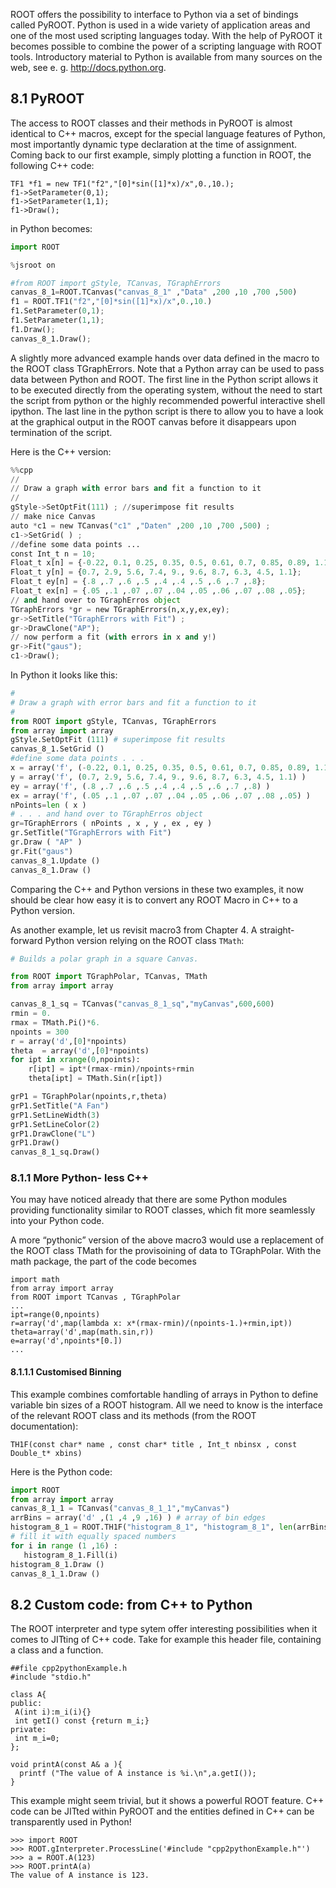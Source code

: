 
ROOT offers the possibility to interface to Python via a set of bindings called PyROOT. Python is used in a wide variety of application areas and one of the most used scripting languages today. With the help of PyROOT it becomes possible to combine the power of a scripting language with ROOT tools. Introductory material to Python is available from many sources on the web, see e. g. http://docs.python.org.

## 8.1 PyROOT
The access to ROOT classes and their methods in PyROOT is almost identical to C++ macros, except for the special language features of Python, most importantly dynamic type declaration at the time of assignment. Coming back to our first example, simply plotting a function in ROOT, the following C++ code:

    TF1 *f1 = new TF1("f2","[0]*sin([1]*x)/x",0.,10.);
    f1->SetParameter(0,1);
    f1->SetParameter(1,1);
    f1->Draw();

in Python becomes:


```python
import ROOT
```


```python
%jsroot on
```


```python
#from ROOT import gStyle, TCanvas, TGraphErrors
canvas_8_1=ROOT.TCanvas("canvas_8_1" ,"Data" ,200 ,10 ,700 ,500)
f1 = ROOT.TF1("f2","[0]*sin([1]*x)/x",0.,10.)
f1.SetParameter(0,1);
f1.SetParameter(1,1);
f1.Draw();
canvas_8_1.Draw();
```

A slightly more advanced example hands over data defined in the macro to the ROOT class TGraphErrors. Note that a Python array can be used to pass data between Python and ROOT. The first line in the Python script allows it to be executed directly from the operating system, without the need to start the script from python or the highly recommended powerful interactive shell ipython. The last line in the python script is there to allow you to have a look at the graphical output in the ROOT canvas before it disappears upon termination of the script.

Here is the C++ version:


```python
%%cpp
//
// Draw a graph with error bars and fit a function to it
//
gStyle->SetOptFit(111) ; //superimpose fit results
// make nice Canvas
auto *c1 = new TCanvas("c1" ,"Daten" ,200 ,10 ,700 ,500) ;
c1->SetGrid( ) ;
//define some data points ...
const Int_t n = 10;
Float_t x[n] = {-0.22, 0.1, 0.25, 0.35, 0.5, 0.61, 0.7, 0.85, 0.89, 1.1};
Float_t y[n] = {0.7, 2.9, 5.6, 7.4, 9., 9.6, 8.7, 6.3, 4.5, 1.1};
Float_t ey[n] = {.8 ,.7 ,.6 ,.5 ,.4 ,.4 ,.5 ,.6 ,.7 ,.8};
Float_t ex[n] = {.05 ,.1 ,.07 ,.07 ,.04 ,.05 ,.06 ,.07 ,.08 ,.05};
// and hand over to TGraphErros object
TGraphErrors *gr = new TGraphErrors(n,x,y,ex,ey);
gr->SetTitle("TGraphErrors with Fit") ;
gr->DrawClone("AP");
// now perform a fit (with errors in x and y!)
gr->Fit("gaus");
c1->Draw();
```

In Python it looks like this:


```python
#
# Draw a graph with error bars and fit a function to it
#
from ROOT import gStyle, TCanvas, TGraphErrors
from array import array
gStyle.SetOptFit (111) # superimpose fit results
canvas_8_1.SetGrid ()
#define some data points . . .
x = array('f', (-0.22, 0.1, 0.25, 0.35, 0.5, 0.61, 0.7, 0.85, 0.89, 1.1) )
y = array('f', (0.7, 2.9, 5.6, 7.4, 9., 9.6, 8.7, 6.3, 4.5, 1.1) )
ey = array('f', (.8 ,.7 ,.6 ,.5 ,.4 ,.4 ,.5 ,.6 ,.7 ,.8) )
ex = array('f', (.05 ,.1 ,.07 ,.07 ,.04 ,.05 ,.06 ,.07 ,.08 ,.05) )
nPoints=len ( x )
# . . . and hand over to TGraphErros object
gr=TGraphErrors ( nPoints , x , y , ex , ey )
gr.SetTitle("TGraphErrors with Fit")
gr.Draw ( "AP" ) 
gr.Fit("gaus") 
canvas_8_1.Update () 
canvas_8_1.Draw () 
```

Comparing the C++ and Python versions in these two examples, it now should be clear how easy it is to convert any ROOT Macro in C++ to a Python version.

As another example, let us revisit macro3 from Chapter 4. A straight-forward Python version relying on the ROOT class ```TMath```:


```python
# Builds a polar graph in a square Canvas.

from ROOT import TGraphPolar, TCanvas, TMath
from array import array

canvas_8_1_sq = TCanvas("canvas_8_1_sq","myCanvas",600,600)
rmin = 0.
rmax = TMath.Pi()*6.
npoints = 300
r = array('d',[0]*npoints)
theta  = array('d',[0]*npoints)
for ipt in xrange(0,npoints):
    r[ipt] = ipt*(rmax-rmin)/npoints+rmin
    theta[ipt] = TMath.Sin(r[ipt])

grP1 = TGraphPolar(npoints,r,theta)
grP1.SetTitle("A Fan")
grP1.SetLineWidth(3)
grP1.SetLineColor(2)
grP1.DrawClone("L")
grP1.Draw()
canvas_8_1_sq.Draw()

```

### 8.1.1 More Python- less C++

You may have noticed already that there are some Python modules providing functionality similar to ROOT classes, which fit more seamlessly into your Python code.

A more “pythonic” version of the above macro3 would use a replacement of the ROOT class TMath for the provisoining of data to TGraphPolar. With the math package, the part of the code becomes

    import math
    from array import array
    from ROOT import TCanvas , TGraphPolar
    ...
    ipt=range(0,npoints)
    r=array('d',map(lambda x: x*(rmax-rmin)/(npoints-1.)+rmin,ipt))
    theta=array('d',map(math.sin,r))
    e=array('d',npoints*[0.])
    ...

#### 8.1.1.1 Customised Binning

This example combines comfortable handling of arrays in Python to define variable bin sizes of a ROOT histogram. All we need to know is the interface of the relevant ROOT class and its methods (from the ROOT documentation):

    TH1F(const char* name , const char* title , Int_t nbinsx , const Double_t* xbins)

Here is the Python code:


```python
import ROOT
from array import array
canvas_8_1_1 = TCanvas("canvas_8_1_1","myCanvas")
arrBins = array('d' ,(1 ,4 ,9 ,16) ) # array of bin edges
histogram_8_1 = ROOT.TH1F("histogram_8_1", "histogram_8_1", len(arrBins)-1, arrBins)
# fill it with equally spaced numbers
for i in range (1 ,16) :
   histogram_8_1.Fill(i)
histogram_8_1.Draw ()
canvas_8_1_1.Draw ()
```

## 8.2 Custom code: from C++ to Python

The ROOT interpreter and type sytem offer interesting possibilities when it comes to JITting of C++ code. Take for example this header file, containing a class and a function.

    ##file cpp2pythonExample.h
    #include "stdio.h"

    class A{
    public:
     A(int i):m_i(i){}
     int getI() const {return m_i;}
    private:
     int m_i=0;
    };

    void printA(const A& a ){
      printf ("The value of A instance is %i.\n",a.getI());
    }
    
This example might seem trivial, but it shows a powerful ROOT feature. C++ code can be JITted within PyROOT and the entities defined in C++ can be transparently used in Python!

    >>> import ROOT
    >>> ROOT.gInterpreter.ProcessLine('#include "cpp2pythonExample.h"')
    >>> a = ROOT.A(123)
    >>> ROOT.printA(a)
    The value of A instance is 123.
